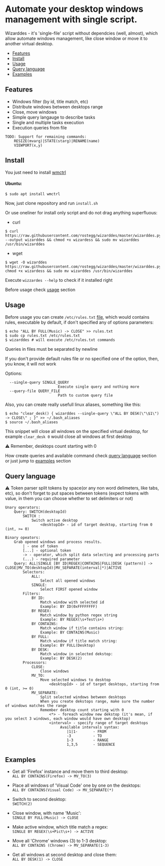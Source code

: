 # Automate your desktop windows management with single script.

Wizarddes - it's 'single-file' script without dependcies (well, almost), which allow automate windows management, like close window or move it to another virtual desktop.   
  
<!-- TOC depthFrom:1 depthTo:3 withLinks:1 updateOnSave:1 orderedList:0 -->
* [Features](#features)
* [Install](#install)
* [Usage](#usage)
* [Query language](#query-language)
* [Examples](#examples)
<!-- /TOC -->
  
## Features

* Windows filter (by id, title match, etc)  
* Distribute windows between desktops range  
* Close, move windows  
* Simple query langauge to describe tasks  
* Single and multiple tasks execution 
* Execution queries from file

```
TODO: Support for remaining commands:  
    RESIZE(mvarg)|STATE(starg)|RENAME(name)
    VIEWPORT(x,y)
```

## Install

You just need to install [wmctrl](https://linux.die.net/man/1/wmctrl)  

#### Ubuntu:  
```
$ sudo apt install wmctrl
```
  
Now, just clone repository and run `install.sh`

Or use oneliner for install only script and do not drag anything superfluous: 

* curl
```
$ curl https://raw.githubusercontent.com/rostegg/wizarddes/master/wizarddes.py --output wizarddes && chmod +x wizardess && sudo mv wizarddes /usr/bin/wizarddes
```
* wget
```
$ wget -O wizarddes https://raw.githubusercontent.com/rostegg/wizarddes/master/wizarddes.py&& chmod +x wizardess && sudo mv wizarddes /usr/bin/wizarddes
```
Execute `wizzardes --help` to check if it installed right   

Before usage check [usage](#usage) section

## Usage
Before usage you can create `/etc/rules.txt` [file](https://github.com/rostegg/wizarddes/blob/master/rules.txt), which would contains rules, executable by default, if don't specified any of options parameters:  

```
$ echo "ALL BY FULL(Music) -> CLOSE" >> rules.txt
$ sudo cp rules.txt /etc/rules.txt
$ wizarddes # will execute /etc/rules.txt commands
```
Queries in files must be separated by newline  

If you don't provide default rules file or no specified one of the option, then, you know, it will not work  

Options:  
```
  --single-query SINGLE_QUERY
                        Execute single query and nothing more
  --query-file QUERY_FILE
                        Path to custom query file
```

Also, you can create really usefull linux aliases, something like this:  
```
$ echo "clear_desk() { wizarddes --single-query \"ALL BY DESK(\"\$1\") -> CLOSE\" ; }" >> ~/.bash_aliases
$ source ~/.bash_aliases
```
This snippet will close all windows on the specified virtual desktop, for example `clear_desk 0` would close all windows at first desktop  

:warning: Remember, desktops count starting with 0

How create queries and available command check [query language](#query-language) section or just jump to [examples](#examples) section  

## Query language

:warning: Token parser split tokens by space(or any non word delimeters, like tabs, etc), so don't forget to put spaces between tokens (expect tokens with value, in them you can choose whether to set delimiters or not)    

```
Unary operators:
    Query: SWITCH(desktopId)
        SWITCH : 
            Switch active desktop
                <desktopId> - id of target desktop, starting from 0 (int, >= 0)

Binary opeators:
    Grab opened windows and process results.
        | - one of token
        [...] - optional token
        -> - operator, which split data selecting and processing parts
        (...) - required parameter
    Query: ALL|SINGLE [BY ID|REGEX|CONTAINS|FULL|DESK (pattern)] -> CLOSE|MV_TO(desktopId)|MV_SEPARATE(interval|*)|ACTIVE
        Selectors:
            ALL:
                Select all opened windows
            SINGLE:
                Select FIRST opened window
        Filters:
            BY ID:
                Match window with selected id
                Example: BY ID(0xFFFFFFFF)
            BY REGEX:
                Match window by python regex string
                Example: BY REGEX(\s+Test\s+)
            BY CONTAINS:
                Match window if title contains string:
                Example: BY CONTAINS(Music)
            BY FULL:
                Match window if title match string:
                Example: BY FULL(Desktop)
            BY DESK:
                Match window in selected dekstop:
                Example: BY DESK(2)
        Processors:
            CLOSE:
                Close windows
            MV_TO:
                Move selected windows to desktop
                    <desktopId> - id of target desktops, starting from 0 (int, >= 0)
            MV_SEPARATE:
                Split selected windows between desktops
                When you create dekstops range, make sure the number of windows matches the range
                Remember desktop count starting with 0
                    <*> - foreach window new dekstop (it's mean, if you select 3 windows, each window would have own desktop)
                    <interval> - specify range of target desktops
                         Available intervals syntax:
                            |1|1-       - FROM
                            -3          - TO
                            1-3         - RANGE
                            1,3,5       - SEQUENCE
```
## Examples

* Get all 'Firefox' instance and move them to third desktop:  
    `ALL BY CONTAINS(Firefox) -> MV_TO(3)`  
    
* Place all windows of 'Visual Code' one by one on the desktops:  
     `ALL BY CONTAINS(Visual Code) -> MV_SEPARATE(*)`  
     
* Switch to second desktop:   
    `SWITCH(2)`  
    
* Close window, with name 'Music':  
    `SINGLE BY FULL(Music) -> CLOSE`  
    
* Make active window, which title match a regex:  
    `SINGLE BY REGEX(\s+Pict\s+) -> ACTIVE`  
    
* Move all 'Chrome' windows (3) to 1-3 desktop:  
    `ALL BY CONTAINS (Chrome) -> MV_SEPARATE(1-3)`  
    
* Get all windows at second desktop and close them:  
    `ALL BY DESK(1) -> CLOSE`  
    
